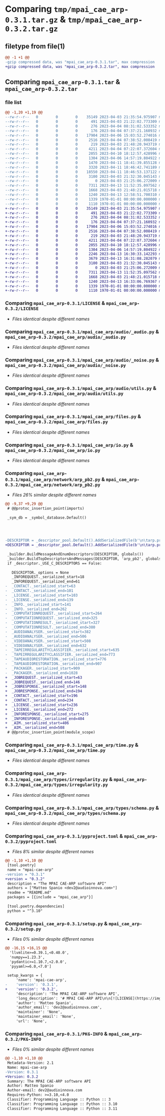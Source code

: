 # Comparing `tmp/mpai_cae_arp-0.3.1.tar.gz` & `tmp/mpai_cae_arp-0.3.2.tar.gz`

## filetype from file(1)

```diff
@@ -1 +1 @@
-gzip compressed data, was "mpai_cae_arp-0.3.1.tar", max compression
+gzip compressed data, was "mpai_cae_arp-0.3.2.tar", max compression
```

## Comparing `mpai_cae_arp-0.3.1.tar` & `mpai_cae_arp-0.3.2.tar`

### file list

```diff
@@ -1,20 +1,19 @@
--rw-r--r--   0        0        0    35149 2023-04-03 21:35:54.975907 mpai_cae_arp-0.3.1/LICENSE
--rw-r--r--   0        0        0      491 2023-04-03 21:22:02.773309 mpai_cae_arp-0.3.1/README.md
--rw-r--r--   0        0        0      276 2023-04-04 08:31:02.533352 mpai_cae_arp-0.3.1/mpai_cae_arp/__init__.py
--rw-r--r--   0        0        0      176 2023-04-04 07:37:21.160932 mpai_cae_arp-0.3.1/mpai_cae_arp/audio/__init__.py
--rw-r--r--   0        0        0    17904 2023-04-06 15:03:52.274016 mpai_cae_arp-0.3.1/mpai_cae_arp/audio/_audio.py
--rw-r--r--   0        0        0     2516 2023-04-04 07:38:52.008419 mpai_cae_arp-0.3.1/mpai_cae_arp/audio/_noise.py
--rw-r--r--   0        0        0      219 2023-04-03 21:48:20.943719 mpai_cae_arp-0.3.1/mpai_cae_arp/audio/standards.py
--rw-r--r--   0        0        0     4211 2023-04-04 07:22:07.372604 mpai_cae_arp-0.3.1/mpai_cae_arp/audio/utils.py
--rw-r--r--   0        0        0     2055 2023-04-10 18:12:57.428996 mpai_cae_arp-0.3.1/mpai_cae_arp/files.py
--rw-r--r--   0        0        0     1304 2023-04-06 14:57:19.804922 mpai_cae_arp-0.3.1/mpai_cae_arp/io.py
--rw-r--r--   0        0        0     1470 2023-04-11 18:41:39.855128 mpai_cae_arp-0.3.1/mpai_cae_arp/network/arp.proto
--rw-r--r--   0        0        0     3320 2023-04-11 18:46:42.741189 mpai_cae_arp-0.3.1/mpai_cae_arp/network/arp_pb2.py
--rw-r--r--   0        0        0    18550 2023-04-11 18:46:53.137122 mpai_cae_arp-0.3.1/mpai_cae_arp/network/arp_pb2_grpc.py
--rw-r--r--   0        0        0     3100 2023-04-03 21:32:30.045143 mpai_cae_arp-0.3.1/mpai_cae_arp/time.py
--rw-r--r--   0        0        0        0 2023-04-03 21:25:06.272009 mpai_cae_arp-0.3.1/mpai_cae_arp/types/__init__.py
--rw-r--r--   0        0        0     7311 2023-04-13 11:52:35.097562 mpai_cae_arp-0.3.1/mpai_cae_arp/types/irregularity.py
--rw-r--r--   0        0        0     1668 2023-04-03 21:48:21.015718 mpai_cae_arp-0.3.1/mpai_cae_arp/types/schema.py
--rw-r--r--   0        0        0     1240 2023-04-13 12:58:51.700310 mpai_cae_arp-0.3.1/pyproject.toml
--rw-r--r--   0        0        0     1339 1970-01-01 00:00:00.000000 mpai_cae_arp-0.3.1/setup.py
--rw-r--r--   0        0        0     1110 1970-01-01 00:00:00.000000 mpai_cae_arp-0.3.1/PKG-INFO
+-rw-r--r--   0        0        0    35149 2023-04-03 21:35:54.975907 mpai_cae_arp-0.3.2/LICENSE
+-rw-r--r--   0        0        0      491 2023-04-03 21:22:02.773309 mpai_cae_arp-0.3.2/README.md
+-rw-r--r--   0        0        0      276 2023-04-04 08:31:02.533352 mpai_cae_arp-0.3.2/mpai_cae_arp/__init__.py
+-rw-r--r--   0        0        0      176 2023-04-04 07:37:21.160932 mpai_cae_arp-0.3.2/mpai_cae_arp/audio/__init__.py
+-rw-r--r--   0        0        0    17904 2023-04-06 15:03:52.274016 mpai_cae_arp-0.3.2/mpai_cae_arp/audio/_audio.py
+-rw-r--r--   0        0        0     2516 2023-04-04 07:38:52.008419 mpai_cae_arp-0.3.2/mpai_cae_arp/audio/_noise.py
+-rw-r--r--   0        0        0      219 2023-04-03 21:48:20.943719 mpai_cae_arp-0.3.2/mpai_cae_arp/audio/standards.py
+-rw-r--r--   0        0        0     4211 2023-04-04 07:22:07.372604 mpai_cae_arp-0.3.2/mpai_cae_arp/audio/utils.py
+-rw-r--r--   0        0        0     2055 2023-04-10 18:12:57.428996 mpai_cae_arp-0.3.2/mpai_cae_arp/files.py
+-rw-r--r--   0        0        0     1304 2023-04-06 14:57:19.804922 mpai_cae_arp-0.3.2/mpai_cae_arp/io.py
+-rw-r--r--   0        0        0     2246 2023-04-13 16:30:33.142293 mpai_cae_arp-0.3.2/mpai_cae_arp/network/arp_pb2.py
+-rw-r--r--   0        0        0     3679 2023-04-13 16:31:08.282079 mpai_cae_arp-0.3.2/mpai_cae_arp/network/arp_pb2_grpc.py
+-rw-r--r--   0        0        0     3100 2023-04-03 21:32:30.045143 mpai_cae_arp-0.3.2/mpai_cae_arp/time.py
+-rw-r--r--   0        0        0        0 2023-04-03 21:25:06.272009 mpai_cae_arp-0.3.2/mpai_cae_arp/types/__init__.py
+-rw-r--r--   0        0        0     7311 2023-04-13 11:52:35.097562 mpai_cae_arp-0.3.2/mpai_cae_arp/types/irregularity.py
+-rw-r--r--   0        0        0     1668 2023-04-03 21:48:21.015718 mpai_cae_arp-0.3.2/mpai_cae_arp/types/schema.py
+-rw-r--r--   0        0        0     1240 2023-04-13 16:33:06.769367 mpai_cae_arp-0.3.2/pyproject.toml
+-rw-r--r--   0        0        0     1339 1970-01-01 00:00:00.000000 mpai_cae_arp-0.3.2/setup.py
+-rw-r--r--   0        0        0     1110 1970-01-01 00:00:00.000000 mpai_cae_arp-0.3.2/PKG-INFO
```

### Comparing `mpai_cae_arp-0.3.1/LICENSE` & `mpai_cae_arp-0.3.2/LICENSE`

 * *Files identical despite different names*

### Comparing `mpai_cae_arp-0.3.1/mpai_cae_arp/audio/_audio.py` & `mpai_cae_arp-0.3.2/mpai_cae_arp/audio/_audio.py`

 * *Files identical despite different names*

### Comparing `mpai_cae_arp-0.3.1/mpai_cae_arp/audio/_noise.py` & `mpai_cae_arp-0.3.2/mpai_cae_arp/audio/_noise.py`

 * *Files identical despite different names*

### Comparing `mpai_cae_arp-0.3.1/mpai_cae_arp/audio/utils.py` & `mpai_cae_arp-0.3.2/mpai_cae_arp/audio/utils.py`

 * *Files identical despite different names*

### Comparing `mpai_cae_arp-0.3.1/mpai_cae_arp/files.py` & `mpai_cae_arp-0.3.2/mpai_cae_arp/files.py`

 * *Files identical despite different names*

### Comparing `mpai_cae_arp-0.3.1/mpai_cae_arp/io.py` & `mpai_cae_arp-0.3.2/mpai_cae_arp/io.py`

 * *Files identical despite different names*

### Comparing `mpai_cae_arp-0.3.1/mpai_cae_arp/network/arp_pb2.py` & `mpai_cae_arp-0.3.2/mpai_cae_arp/network/arp_pb2.py`

 * *Files 26% similar despite different names*

```diff
@@ -9,37 +9,29 @@
 # @@protoc_insertion_point(imports)
 
 _sym_db = _symbol_database.Default()
 
 
 
 
-DESCRIPTOR = _descriptor_pool.Default().AddSerializedFile(b'\n\tarp.proto\x12\x03\x61rp\"+\n\x0bInfoRequest\x12\x12\n\x05\x66ield\x18\x01 \x01(\tH\x00\x88\x01\x01\x42\x08\n\x06_field\"&\n\x07\x43ontact\x12\x0c\n\x04name\x18\x01 \x01(\t\x12\r\n\x05\x65mail\x18\x02 \x01(\t\"$\n\x07License\x12\x0c\n\x04name\x18\x01 \x01(\t\x12\x0b\n\x03url\x18\x02 \x01(\t\"y\n\x04Info\x12\r\n\x05title\x18\x01 \x01(\t\x12\x13\n\x0b\x64\x65scription\x18\x02 \x01(\t\x12\x0f\n\x07version\x18\x03 \x01(\t\x12\x1d\n\x07\x63ontact\x18\x04 \x01(\x0b\x32\x0c.arp.Contact\x12\x1d\n\x07license\x18\x05 \x01(\x0b\x32\x0c.arp.License\"=\n\x12\x43omputationRequest\x12\x13\n\x0bworking_dir\x18\x01 \x01(\t\x12\x12\n\nfiles_name\x18\x02 \x01(\t\"5\n\x11\x43omputationResult\x12\x0f\n\x07success\x18\x01 \x01(\x08\x12\x0f\n\x07message\x18\x02 \x01(\t2|\n\rAudioAnalyser\x12+\n\ngetAimInfo\x12\x10.arp.InfoRequest\x1a\t.arp.Info\"\x00\x12>\n\x07\x61nalyse\x12\x17.arp.ComputationRequest\x1a\x16.arp.ComputationResult\"\x00\x30\x01\x32|\n\rVideoAnalyser\x12+\n\ngetAimInfo\x12\x10.arp.InfoRequest\x1a\t.arp.Info\"\x00\x12>\n\x07\x61nalyse\x12\x17.arp.ComputationRequest\x1a\x16.arp.ComputationResult\"\x00\x30\x01\x32\x8a\x01\n\x1aTapeIrregularityClassifier\x12+\n\ngetAimInfo\x12\x10.arp.InfoRequest\x1a\t.arp.Info\"\x00\x12?\n\x08\x63lassify\x12\x17.arp.ComputationRequest\x1a\x16.arp.ComputationResult\"\x00\x30\x01\x32\x83\x01\n\x14TapeAudioRestoration\x12+\n\ngetAimInfo\x12\x10.arp.InfoRequest\x1a\t.arp.Info\"\x00\x12>\n\x07restore\x12\x17.arp.ComputationRequest\x1a\x16.arp.ComputationResult\"\x00\x30\x01\x32w\n\x08Packager\x12+\n\ngetAimInfo\x12\x10.arp.InfoRequest\x1a\t.arp.Info\"\x00\x12>\n\x07package\x12\x17.arp.ComputationRequest\x1a\x16.arp.ComputationResult\"\x00\x30\x01\x62\x06proto3')
+DESCRIPTOR = _descriptor_pool.Default().AddSerializedFile(b'\n\tarp.proto\x12\x03\x61rp\"+\n\x0bInfoRequest\x12\x12\n\x05\x66ield\x18\x01 \x01(\tH\x00\x88\x01\x01\x42\x08\n\x06_field\"S\n\nJobRequest\x12\x13\n\x0bworking_dir\x18\x01 \x01(\t\x12\x12\n\nfiles_name\x18\x02 \x01(\t\x12\x12\n\x05index\x18\x03 \x01(\x05H\x00\x88\x01\x01\x42\x08\n\x06_index\".\n\x0bJobResponse\x12\x0e\n\x06status\x18\x01 \x01(\t\x12\x0f\n\x07message\x18\x02 \x01(\t\"&\n\x07\x43ontact\x12\x0c\n\x04name\x18\x01 \x01(\t\x12\r\n\x05\x65mail\x18\x02 \x01(\t\"$\n\x07License\x12\x0c\n\x04name\x18\x01 \x01(\t\x12\x0b\n\x03url\x18\x02 \x01(\t\"\x81\x01\n\x0cInfoResponse\x12\r\n\x05title\x18\x01 \x01(\t\x12\x13\n\x0b\x64\x65scription\x18\x02 \x01(\t\x12\x0f\n\x07version\x18\x03 \x01(\t\x12\x1d\n\x07\x63ontact\x18\x04 \x01(\x0b\x32\x0c.arp.Contact\x12\x1d\n\x07license\x18\x05 \x01(\x0b\x32\x0c.arp.License2f\n\x03\x41IM\x12\x30\n\x07getInfo\x12\x10.arp.InfoRequest\x1a\x11.arp.InfoResponse\"\x00\x12-\n\x04work\x12\x0f.arp.JobRequest\x1a\x10.arp.JobResponse\"\x00\x30\x01\x62\x06proto3')
 
 _builder.BuildMessageAndEnumDescriptors(DESCRIPTOR, globals())
 _builder.BuildTopDescriptorsAndMessages(DESCRIPTOR, 'arp_pb2', globals())
 if _descriptor._USE_C_DESCRIPTORS == False:
 
   DESCRIPTOR._options = None
   _INFOREQUEST._serialized_start=18
   _INFOREQUEST._serialized_end=61
-  _CONTACT._serialized_start=63
-  _CONTACT._serialized_end=101
-  _LICENSE._serialized_start=103
-  _LICENSE._serialized_end=139
-  _INFO._serialized_start=141
-  _INFO._serialized_end=262
-  _COMPUTATIONREQUEST._serialized_start=264
-  _COMPUTATIONREQUEST._serialized_end=325
-  _COMPUTATIONRESULT._serialized_start=327
-  _COMPUTATIONRESULT._serialized_end=380
-  _AUDIOANALYSER._serialized_start=382
-  _AUDIOANALYSER._serialized_end=506
-  _VIDEOANALYSER._serialized_start=508
-  _VIDEOANALYSER._serialized_end=632
-  _TAPEIRREGULARITYCLASSIFIER._serialized_start=635
-  _TAPEIRREGULARITYCLASSIFIER._serialized_end=773
-  _TAPEAUDIORESTORATION._serialized_start=776
-  _TAPEAUDIORESTORATION._serialized_end=907
-  _PACKAGER._serialized_start=909
-  _PACKAGER._serialized_end=1028
+  _JOBREQUEST._serialized_start=63
+  _JOBREQUEST._serialized_end=146
+  _JOBRESPONSE._serialized_start=148
+  _JOBRESPONSE._serialized_end=194
+  _CONTACT._serialized_start=196
+  _CONTACT._serialized_end=234
+  _LICENSE._serialized_start=236
+  _LICENSE._serialized_end=272
+  _INFORESPONSE._serialized_start=275
+  _INFORESPONSE._serialized_end=404
+  _AIM._serialized_start=406
+  _AIM._serialized_end=508
 # @@protoc_insertion_point(module_scope)
```

### Comparing `mpai_cae_arp-0.3.1/mpai_cae_arp/time.py` & `mpai_cae_arp-0.3.2/mpai_cae_arp/time.py`

 * *Files identical despite different names*

### Comparing `mpai_cae_arp-0.3.1/mpai_cae_arp/types/irregularity.py` & `mpai_cae_arp-0.3.2/mpai_cae_arp/types/irregularity.py`

 * *Files identical despite different names*

### Comparing `mpai_cae_arp-0.3.1/mpai_cae_arp/types/schema.py` & `mpai_cae_arp-0.3.2/mpai_cae_arp/types/schema.py`

 * *Files identical despite different names*

### Comparing `mpai_cae_arp-0.3.1/pyproject.toml` & `mpai_cae_arp-0.3.2/pyproject.toml`

 * *Files 8% similar despite different names*

```diff
@@ -1,10 +1,10 @@
 [tool.poetry]
 name = "mpai-cae-arp"
-version = "0.3.1"
+version = "0.3.2"
 description = "The MPAI CAE-ARP software API"
 authors = ["Matteo Spanio <dev2@audioinnova.com>"]
 readme = "README.md"
 packages = [{include = "mpai_cae_arp"}]
 
 [tool.poetry.dependencies]
 python = "^3.10"
```

### Comparing `mpai_cae_arp-0.3.1/setup.py` & `mpai_cae_arp-0.3.2/setup.py`

 * *Files 0% similar despite different names*

```diff
@@ -16,15 +16,15 @@
  'llvmlite>=0.39.1,<0.40.0',
  'numpy==1.23.3',
  'pydantic>=1.10.7,<2.0.0',
  'pyyaml>=6.0,<7.0']
 
 setup_kwargs = {
     'name': 'mpai-cae-arp',
-    'version': '0.3.1',
+    'version': '0.3.2',
     'description': 'The MPAI CAE-ARP software API',
     'long_description': '# MPAI CAE-ARP API\n\n[![LICENSE](https://img.shields.io/badge/license-GPLv3-blue.svg)](https://img.shields.io/badge/license-GPLv3-blue.svg)\n\n## Description\n\nThis package provides a set of tools for common task in MPAI CAE-ARP standard. It is usend in the official implementation of the standard and can be used as well to develop your own.\n\n## License\n\nThis software is licensed under the GPLv3 license. See the [official site](http://www.gnu.org/licenses/gpl-3.0.html) for more information.\n',
     'author': 'Matteo Spanio',
     'author_email': 'dev2@audioinnova.com',
     'maintainer': 'None',
     'maintainer_email': 'None',
     'url': 'None',
```

### Comparing `mpai_cae_arp-0.3.1/PKG-INFO` & `mpai_cae_arp-0.3.2/PKG-INFO`

 * *Files 0% similar despite different names*

```diff
@@ -1,10 +1,10 @@
 Metadata-Version: 2.1
 Name: mpai-cae-arp
-Version: 0.3.1
+Version: 0.3.2
 Summary: The MPAI CAE-ARP software API
 Author: Matteo Spanio
 Author-email: dev2@audioinnova.com
 Requires-Python: >=3.10,<4.0
 Classifier: Programming Language :: Python :: 3
 Classifier: Programming Language :: Python :: 3.10
 Classifier: Programming Language :: Python :: 3.11
```

